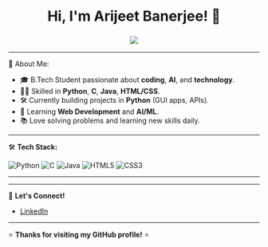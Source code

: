 <h1 align="center">
  Hi, I'm Arijeet Banerjee! 👋
</h1>

<h3 align="center">
  <a href="https://github.com/arijeetbanerjee" target="_blank">
    <img src="https://readme-typing-svg.herokuapp.com/?lines=Aspiring+Python+Developer;Tech+Enthusiast;Lifelong+Learner&center=true&width=500&height=45">
  </a>
</h3>

---

🌟 About Me:
- 🎓 B.Tech Student passionate about **coding**, **AI**, and **technology**.
- 👨‍💻 Skilled in **Python**, **C**, **Java**, **HTML/CSS**.
- 🛠️ Currently building projects in **Python** (GUI apps, APIs).
- 🌱 Learning **Web Development** and **AI/ML**.
- 📚 Love solving problems and learning new skills daily.

---

🛠️ **Tech Stack:**

![Python](https://img.shields.io/badge/Python-3776AB?style=for-the-badge&logo=python&logoColor=white)
![C](https://img.shields.io/badge/C-00599C?style=for-the-badge&logo=c&logoColor=white)
![Java](https://img.shields.io/badge/Java-ED8B00?style=for-the-badge&logo=java&logoColor=white)
![HTML5](https://img.shields.io/badge/HTML5-E34F26?style=for-the-badge&logo=html5&logoColor=white)
![CSS3](https://img.shields.io/badge/CSS3-1572B6?style=for-the-badge&logo=css3&logoColor=white)

---


---

💬 **Let's Connect!**
- [LinkedIn](linkedin.com/in/arijeet-banerjee-28325b31a) 


---

⭐ **Thanks for visiting my GitHub profile!** ⭐
